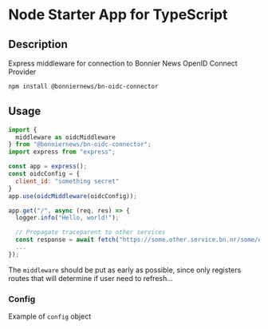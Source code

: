 # Node Starter App for TypeScript

## Description

Express middleware for connection to Bonnier News OpenID Connect Provider

```sh
npm install @bonniernews/bn-oidc-connector
```

## Usage

```js
import {
  middleware as oidcMiddleware
} from "@bonniernews/bn-oidc-connector";
import express from "express";

const app = express();
const oidcConfig = {
  client_id: "something secret"
}
app.use(oidcMiddleware(oidcConfig));

app.get("/", async (req, res) => {
  logger.info("Hello, world!");

  // Propagate traceparent to other services
  const response = await fetch("https://some.other.service.bn.nr/some/endpoint");
  ...
});
```

The `middleware` should be put as early as possible, since only registers routes that will determine if user need to refresh...

### Config

Example of `config` object
